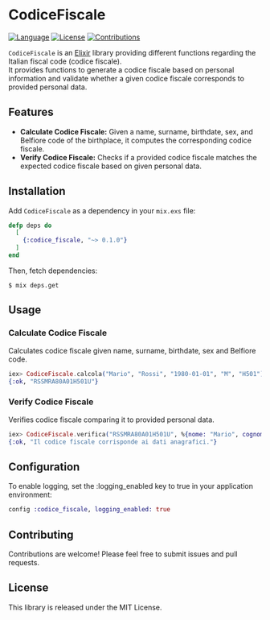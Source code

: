 # CodiceFiscale
[![Language](https://img.shields.io/badge/language-elixir-purple.svg)](https://elixir-lang.org/)
[![License](https://img.shields.io/badge/license-MIT-green.svg)](https://opensource.org/licenses/MIT)
[![Contributions](https://img.shields.io/badge/contributions-welcome-brightgreen.svg)](CONTRIBUTING.md)

`CodiceFiscale` is an [Elixir](https://elixir-lang.org/) library providing different functions regarding the Italian fiscal code (codice fiscale).   
It provides functions to generate a codice fiscale based on personal information and validate whether a given codice fiscale corresponds to provided personal data.

## Features

- **Calculate Codice Fiscale:** Given a name, surname, birthdate, sex, and Belfiore code of the birthplace, it computes the corresponding codice fiscale.
- **Verify Codice Fiscale:** Checks if a provided codice fiscale matches the expected codice fiscale based on given personal data.

## Installation

Add `CodiceFiscale` as a dependency in your `mix.exs` file:

```elixir
defp deps do
  [
    {:codice_fiscale, "~> 0.1.0"}
  ]
end
```

Then, fetch dependencies:

```shell
$ mix deps.get
```

## Usage
### Calculate Codice Fiscale
Calculates codice fiscale given name, surname, birthdate, sex and Belfiore code.    
```elixir
iex> CodiceFiscale.calcola("Mario", "Rossi", "1980-01-01", "M", "H501")
{:ok, "RSSMRA80A01H501U"}
```

### Verify Codice Fiscale
Verifies codice fiscale comparing it to provided personal data.   
```elixir
iex> CodiceFiscale.verifica("RSSMRA80A01H501U", %{nome: "Mario", cognome: "Rossi", data_nascita: "1980-01-01", sesso: "M", codice: "H501"})
{:ok, "Il codice fiscale corrisponde ai dati anagrafici."}
```

## Configuration
To enable logging, set the :logging_enabled key to true in your application environment:

```elixir
config :codice_fiscale, logging_enabled: true
```

## Contributing
Contributions are welcome! Please feel free to submit issues and pull requests.

## License
This library is released under the MIT License.